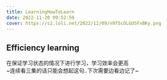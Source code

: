```yaml
---
title: LearningHowToLearn
date: 2022-11-20 09:52:59
cover: https://s2.loli.net/2022/12/09/n9f5cOLGUSFxBKy.png
---
```


## Efficiency learning

在保证学习状态的情况下进行学习，学习效率会更高  
~连续看三集的话只能会想起这句..下次需要边看边记了~
